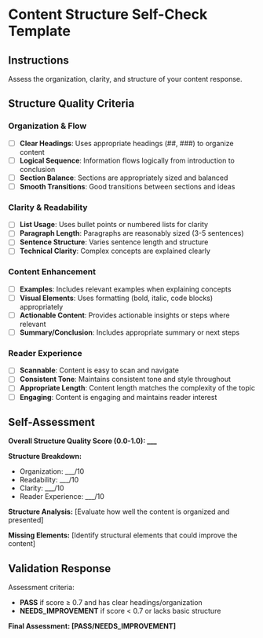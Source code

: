 # Content Structure Self-Check Template

## Instructions
Assess the organization, clarity, and structure of your content response.

## Structure Quality Criteria

### Organization & Flow
- [ ] **Clear Headings**: Uses appropriate headings (##, ###) to organize content
- [ ] **Logical Sequence**: Information flows logically from introduction to conclusion
- [ ] **Section Balance**: Sections are appropriately sized and balanced
- [ ] **Smooth Transitions**: Good transitions between sections and ideas

### Clarity & Readability
- [ ] **List Usage**: Uses bullet points or numbered lists for clarity
- [ ] **Paragraph Length**: Paragraphs are reasonably sized (3-5 sentences)
- [ ] **Sentence Structure**: Varies sentence length and structure
- [ ] **Technical Clarity**: Complex concepts are explained clearly

### Content Enhancement
- [ ] **Examples**: Includes relevant examples when explaining concepts
- [ ] **Visual Elements**: Uses formatting (bold, italic, code blocks) appropriately
- [ ] **Actionable Content**: Provides actionable insights or steps where relevant
- [ ] **Summary/Conclusion**: Includes appropriate summary or next steps

### Reader Experience
- [ ] **Scannable**: Content is easy to scan and navigate
- [ ] **Consistent Tone**: Maintains consistent tone and style throughout
- [ ] **Appropriate Length**: Content length matches the complexity of the topic
- [ ] **Engaging**: Content is engaging and maintains reader interest

## Self-Assessment

**Overall Structure Quality Score (0.0-1.0): ___**

**Structure Breakdown:**
- Organization: ___/10
- Readability: ___/10
- Clarity: ___/10
- Reader Experience: ___/10

**Structure Analysis:**
[Evaluate how well the content is organized and presented]

**Missing Elements:**
[Identify structural elements that could improve the content]

## Validation Response

Assessment criteria:
- **PASS** if score ≥ 0.7 and has clear headings/organization
- **NEEDS_IMPROVEMENT** if score < 0.7 or lacks basic structure

**Final Assessment: [PASS/NEEDS_IMPROVEMENT]**
